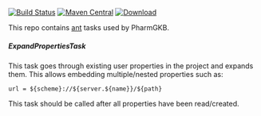 [![Build Status](https://travis-ci.org/PharmGKB/pgkb-ant.svg?branch=master)](https://travis-ci.org/PharmGKB/pgkb-ant)
[![Maven Central](https://maven-badges.herokuapp.com/maven-central/org.pharmgkb/pgkb-ant/badge.svg)](https://maven-badges.herokuapp.com/maven-central/org.pharmgkb/pgkb-ant)
[ ![Download](https://api.bintray.com/packages/pharmgkb/maven/pgkb-ant/images/download.svg) ](https://bintray.com/pharmgkb/maven/pgkb-ant/_latestVersion)

This repo contains [ant](https://ant.apache.org) tasks used by PharmGKB.


##### ExpandPropertiesTask

This task goes through existing user properties in the project and expands them.  This allows embedding multiple/nested properties such as:

```
url = ${scheme}://${server.${name}}/${path}
```

This task should be called after all properties have been read/created.
